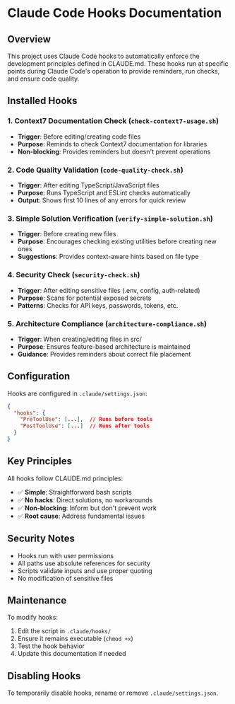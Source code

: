 # Claude Code Hooks Documentation

## Overview

This project uses Claude Code hooks to automatically enforce the development principles defined in CLAUDE.md. These hooks run at specific points during Claude Code's operation to provide reminders, run checks, and ensure code quality.

## Installed Hooks

### 1. Context7 Documentation Check (`check-context7-usage.sh`)
- **Trigger**: Before editing/creating code files
- **Purpose**: Reminds to check Context7 documentation for libraries
- **Non-blocking**: Provides reminders but doesn't prevent operations

### 2. Code Quality Validation (`code-quality-check.sh`)
- **Trigger**: After editing TypeScript/JavaScript files
- **Purpose**: Runs TypeScript and ESLint checks automatically
- **Output**: Shows first 10 lines of any errors for quick review

### 3. Simple Solution Verification (`verify-simple-solution.sh`)
- **Trigger**: Before creating new files
- **Purpose**: Encourages checking existing utilities before creating new ones
- **Suggestions**: Provides context-aware hints based on file type

### 4. Security Check (`security-check.sh`)
- **Trigger**: After editing sensitive files (.env, config, auth-related)
- **Purpose**: Scans for potential exposed secrets
- **Patterns**: Checks for API keys, passwords, tokens, etc.

### 5. Architecture Compliance (`architecture-compliance.sh`)
- **Trigger**: When creating/editing files in src/
- **Purpose**: Ensures feature-based architecture is maintained
- **Guidance**: Provides reminders about correct file placement

## Configuration

Hooks are configured in `.claude/settings.json`:

```json
{
  "hooks": {
    "PreToolUse": [...],  // Runs before tools
    "PostToolUse": [...]  // Runs after tools
  }
}
```

## Key Principles

All hooks follow CLAUDE.md principles:
- ✅ **Simple**: Straightforward bash scripts
- ✅ **No hacks**: Direct solutions, no workarounds
- ✅ **Non-blocking**: Inform but don't prevent work
- ✅ **Root cause**: Address fundamental issues

## Security Notes

- Hooks run with user permissions
- All paths use absolute references for security
- Scripts validate inputs and use proper quoting
- No modification of sensitive files

## Maintenance

To modify hooks:
1. Edit the script in `.claude/hooks/`
2. Ensure it remains executable (`chmod +x`)
3. Test the hook behavior
4. Update this documentation if needed

## Disabling Hooks

To temporarily disable hooks, rename or remove `.claude/settings.json`.